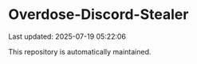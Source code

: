 # Overdose-Discord-Stealer

Last updated: 2025-07-19 05:22:06

This repository is automatically maintained.
